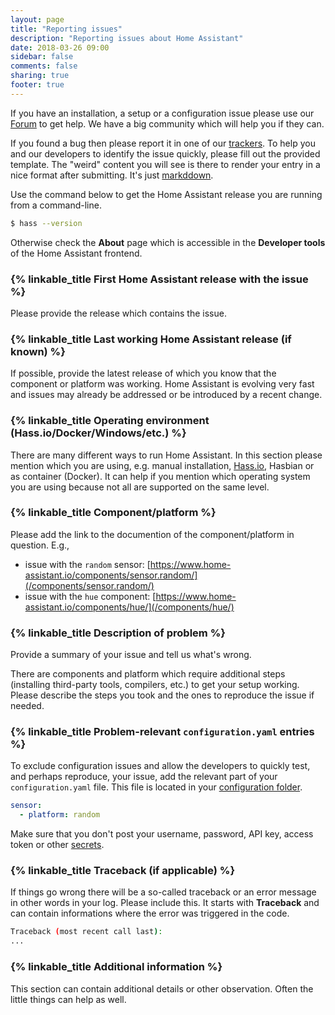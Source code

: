 ```yaml
---
layout: page
title: "Reporting issues"
description: "Reporting issues about Home Assistant"
date: 2018-03-26 09:00
sidebar: false
comments: false
sharing: true
footer: true
---
```


If you have an installation, a setup or a configuration issue please use our [Forum](https://community.home-assistant.io/) to get help. We have a big community which will help you if they can. 

If you found a bug then please report it in one of our [trackers](help/#bugs-feature-requests-and-alike). To help you and our developers to identify the issue quickly, please fill out the provided template. The "weird" content you will see is there to render your entry in a nice format after submitting. It's just [markddown](https://guides.github.com/features/mastering-markdown/). 

Use the command below to get the Home Assistant release you are running from a command-line.

```bash
$ hass --version
```

Otherwise check the **About** page which is accessible in the **Developer tools** of the Home Assistant frontend.

### {% linkable_title First Home Assistant release with the issue %}

Please provide the release which contains the issue.

### {% linkable_title Last working Home Assistant release (if known) %}

If possible, provide the latest release of which you know that the component or platform was working. Home Assistant is evolving very fast and issues may already be addressed or be introduced by a recent change.

### {% linkable_title Operating environment (Hass.io/Docker/Windows/etc.) %}

There are many different ways to run Home Assistant. In this section please mention which you are using, e.g. manual installation, [Hass.io](/hassio/), Hasbian or as container (Docker). It can help if you mention which operating system you are using because not all are supported on the same level.

### {% linkable_title Component/platform %}

Please add the link to the documention of the component/platform in question. E.g.,

- issue with the `random` sensor: [https://www.home-assistant.io/components/sensor.random/](/components/sensor.random/)
- issue with the `hue` component: [https://www.home-assistant.io/components/hue/](/components/hue/)

### {% linkable_title Description of problem %}

Provide a summary of your issue and tell us what's wrong.

There are components and platform which require additional steps (installing third-party tools, compilers, etc.) to get your setup working. Please describe the steps you took and the ones to reproduce the issue if needed.

### {% linkable_title Problem-relevant `configuration.yaml` entries %}

To exclude configuration issues and allow the developers to quickly test, and perhaps reproduce, your issue, add the relevant part of your `configuration.yaml` file. This file is located in your [configuration folder](/docs/configuration/). 

```yaml
sensor:
  - platform: random
```

Make sure that you don't post your username, password, API key, access token or other [secrets](/docs/configuration/secrets/).

### {% linkable_title Traceback (if applicable) %}

If things go wrong there will be a so-called traceback or an error message in other words in your log. Please include this. It starts with **Traceback** and can contain informations where the error was triggered in the code.

```bash
Traceback (most recent call last):
...
```

### {% linkable_title Additional information %}

This section can contain additional details or other observation. Often the little things can help as well.

